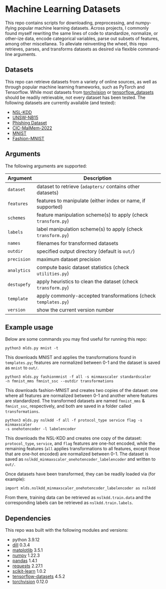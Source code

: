 # Machine Learning Datasets

This repo contains scripts for downloading, preprocessing, and numpy-ifying
popular machine learning datasets. Across projects, I commonly found myself
rewriting the same lines of code to standardize, normalize, or other-ize data,
encode categorical variables, parse out subsets of features, among other
miscellanea. To alleviate reinventing the wheel, this repo retrieves,
parses, and transforms datasets as desired via flexible command-line arguments.

## Datasets

This repo can retrieve datasets from a variety of online sources, as well as
through popular machine learning frameworks, such as PyTorch and Tensorflow.
While most datasets from
[torchvision](https://pytorch.org/vision/stable/datasets.html) or
[tensorflow_datasets](https://www.tensorflow.org/datasets) should be readily
retrievable, not every dataset has been tested. The following datasets are
currently available (and tested):

* [NSL-KDD](https://www.unb.ca/cic/datasets/nsl.html)
* [UNSW-NB15](https://www.unsw.adfa.edu.au/unsw-canberra-cyber/cybersecurity/ADFA-NB15-Datasets/)
* [Phishing Dataset](https://www.fcsit.unimas.my/phishing-dataset)
* [CIC-MalMem-2022](https://www.unb.ca/cic/datasets/malmem-2022.html)
* [MNIST](http://yann.lecun.com/exdb/mnist/)
* [Fashion-MNIST](https://github.com/zalandoresearch/fashion-mnist)

## Arguments

The following arguments are supported:

Argument   | Description
-----------|-----------
`dataset`  | dataset to retrieve (`adapters/` contains other datasets)
`features` | features to manipulate (either index or name, if supported)
`schemes`  | feature manipulation scheme(s) to apply (check `transform.py`)
`labels`   | label manipulation scheme(s) to apply (check `transform.py`)
`names`    | filenames for transformed datasets
`outdir`   | specified output directory (default is `out/`)
`precision`| maximum dataset precision
`analytics`| compute basic dataset statistics (check `utilities.py`)
`destupefy`| apply heuristics to clean the dataset (check `transform.py`)
`template` | apply commonly-accepted transformations (check `templates.py`)
`version`  | show the current version number

## Example usage

Below are some commands you may find useful for running this repo:

    python3 mlds.py mnist -t

This downloads MNIST and applies the transformations found in `templates.py`;
features are normalized between 0-1 and the dataset is saved as `mnist` to
`out/`.

    python3 mlds.py fashionmnist -f all -s minmaxscaler standardscaler
    -n fmnist_mms fmnist_ssc --outdir transformations

This downloads fashion-MNIST and creates two copies of the dataset: one where
all features are normalized between 0-1 and another where features are
standardized. The transformed datasets are named `fmnist_mms` & `fmnist_ssc`,
respectively, and both are saved in a folder called `transformations`.

    python3 mlds.py nslkdd -f all -f protocol_type service flag -s minmaxscaler
    -s onehotencoder -l labelencoder

This downloads the NSL-KDD and creates one copy of the dataset:
`protocol_type`, `service`, and `flag` features are one-hot encoded, while the
remaining features (`all` applies transformations to all features, except those
that are one-hot encoded) are normalized between 0-1. The dataset is saved as
`nslkdd_minmaxscaler_onehotencoder_labelencoder` and written to `out/`.

Once datasets have been transformed, they can be readily loaded via (for
example):

    import mlds.nslkdd_minmaxscaler_onehotencoder_labelencoder as nslkdd

From there, training data can be retrieved as `nslkdd.train.data` and the
corresponding labels can be retrieved as `nslkdd.train.labels`.

## Dependencies

This repo was built with the following modules and versions:

* python 3.9.12
* [dill](https://github.com/uqfoundation/dill) 0.3.4
* [matplotlib](https://matplotlib.org) 3.5.1
* [numpy](https://numpy.org) 1.22.3
* [pandas](https://pandas.pydata.org) 1.4.1
* [requests](https://docs.python-requests.org/en/latest/) 2.27.1
* [scikit-learn](https://scikit-learn.org/stable/) 1.0.2
* [tensorflow-datasets](https://www.tensorflow.org/datasets) 4.5.2
* [torchvision](https://pytorch.org/vision/stable/index.html) 0.12.0
